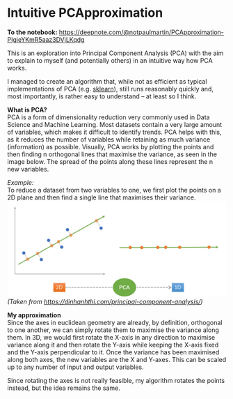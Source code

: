 # Intuitive PCApproximation

**To the notebook:** https://deepnote.com/@notpaulmartin/PCApproximation-PIgieYKmR5aaz3DVjLKqdg

This is an exploration into Principal Component Analysis (PCA) with the aim to explain to myself (and potentially others) in an intuitive way how PCA works.

I managed to create an algorithm that, while not as efficient as typical implementations of PCA (e.g. [sklearn](https://scikit-learn.org/stable/modules/generated/sklearn.decomposition.PCA.html)), still runs reasonably quickly and, most importantly, is rather easy to understand – at least so I think.


**What is PCA?**  
PCA is a form of dimensionality reduction very commonly used in Data Science and Machine Learning. Most datasets contain a very large amount of variables, which makes it difficult to identify trends. PCA helps with this, as it reduces the number of variables while retaining as much variance (information) as possible. Visually, PCA works by plotting the points and then finding n orthogonal lines that maximise the variance, as seen in the image below. The spread of the points along these lines represent the n new variables.  

_Example:_  
To reduce a dataset from two variables to one, we first plot the points on a 2D plane and then find a single line that maximises their variance.  
![](assets/pca-illustration.jpg)  
_(Taken from https://dinhanhthi.com/principal-component-analysis/)_


**My approximation**  
Since the axes in euclidean geometry are already, by definition, orthogonal to one another, we can simply rotate them to maximise the variance along them. In 3D, we would first rotate the X-axis in any direction to maximise variance along it and then rotate the Y-axis while keeping the X-axis fixed and the Y-axis perpendicular to it. Once the variance has been maximised along both axes, the new variables are the X and Y-axes. This can be scaled up to any number of input and output variables.

Since rotating the axes is not really feasible, my algorithm rotates the points instead, but the idea remains the same.
